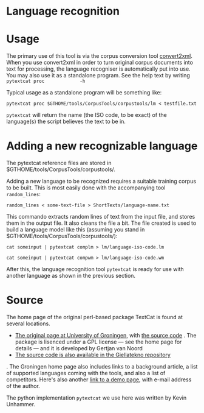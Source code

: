 Language recognition
=====

# Usage

The primary use of this tool is via the corpus conversion tool
[convert2xml](corpus_conversion_tech.html). When you use convert2xml in
order to turn original corpus documents into text for processing, the
language recogniser is automatically put into use. You may also use it
as a standalone program. See the help text by writing
`pytextcat proc             -h`

Typical usage as a standalone program will be something like:

    pytextcat proc $GTHOME/tools/CorpusTools/corpustools/lm < testfile.txt

`pytextcat` will return the name (the ISO code, to be exact) of the
language(s) the script believes the text to be in.

# Adding a new recognizable language

The pytextcat reference files are stored in
$GTHOME/tools/CorpusTools/corpustools/.

Adding a new language to be recognized requires a suitable training
corpus to be built. This is most easily done with the accompanying tool
`random_lines`:

    random_lines < some-text-file > ShortTexts/language-name.txt

This commando extracts random lines of text from the input file, and
stores them in the output file. It also cleans the file a bit. The file
created is used to build a language model like this (assuming you stand
in $GTHOME/tools/CorpusTools/corpustools/):

```
cat someinput | pytextcat complm > lm/language-iso-code.lm

cat someinput | pytextcat compwm > lm/language-iso-code.wm
```

After this, the language recognition tool `pytextcat` is ready for use
with another language as shown in the previous section.

# Source

The home page of the original perl-based package TextCat is found at
several locations.

-   [The original page at University of
    Groningen](http://odur.let.rug.nl/~vannoord/TextCat/), with [the
    source code](http://odur.let.rug.nl/~vannoord/TextCat/text_cat.tgz)
    . The package is lisenced under a GPL license — see the home page
    for details — and it is developed by Gertjan van Noord
-   [The source code is also available in the Giellatekno
    repository](https://gtsvn.uit.no/langtech/trunk/tools/lang-guesser/)

. The Groningen home page also includes links to a background article, a
list of supported languages coming with the tools, and also a list of
competitors. Here's also another [link to a demo
page](http://odur.let.rug.nl/~vannoord/TextCat/Demo/textcat.html), with
e-mail address of the author.

The python implementation `pytextcat` we use here was written by Kevin
Unhammer.

